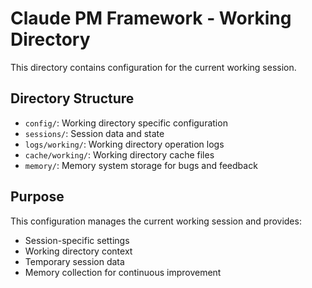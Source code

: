 # Claude PM Framework - Working Directory

This directory contains configuration for the current working session.

## Directory Structure
- `config/`: Working directory specific configuration
- `sessions/`: Session data and state
- `logs/working/`: Working directory operation logs
- `cache/working/`: Working directory cache files
- `memory/`: Memory system storage for bugs and feedback

## Purpose
This configuration manages the current working session and provides:
- Session-specific settings
- Working directory context
- Temporary session data
- Memory collection for continuous improvement
